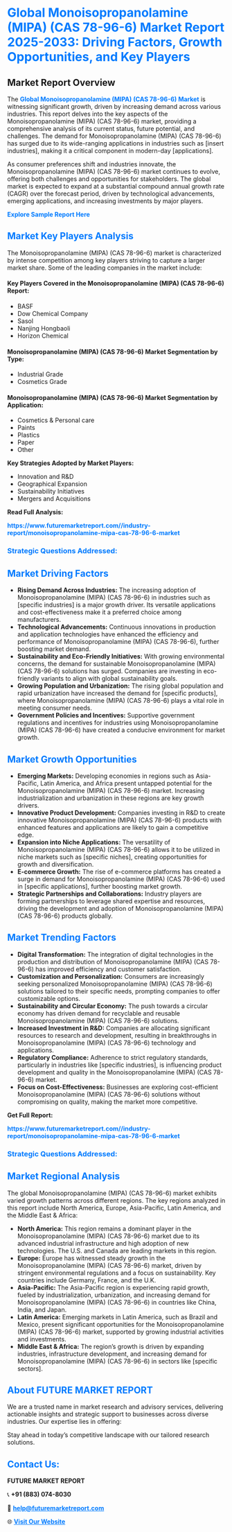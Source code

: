 <h1 style="color: #007BFF;">Global Monoisopropanolamine (MIPA) (CAS 78-96-6) Market Report 2025-2033: Driving Factors, Growth Opportunities, and Key Players</h1>

<section id="overview">
<h2>Market Report Overview</h2>
<p>The <a href="https://www.futuremarketreport.com//industry-report/monoisopropanolamine-mipa-cas-78-96-6-market" style="color: #007BFF; text-decoration: none;"><strong>Global Monoisopropanolamine (MIPA) (CAS 78-96-6) Market</strong></a> is witnessing significant growth, driven by increasing demand across various industries. This report delves into the key aspects of the Monoisopropanolamine (MIPA) (CAS 78-96-6) market, providing a comprehensive analysis of its current status, future potential, and challenges. The demand for Monoisopropanolamine (MIPA) (CAS 78-96-6) has surged due to its wide-ranging applications in industries such as [insert industries], making it a critical component in modern-day [applications].</p>
<p>As consumer preferences shift and industries innovate, the Monoisopropanolamine (MIPA) (CAS 78-96-6) market continues to evolve, offering both challenges and opportunities for stakeholders. The global market is expected to expand at a substantial compound annual growth rate (CAGR) over the forecast period, driven by technological advancements, emerging applications, and increasing investments by major players.</p>
</section>

<section id="overview">
<p><a href="https://www.futuremarketreport.com//request-sample/reportId=85354" style="color: #007BFF; text-decoration: none;"><strong>Explore Sample Report Here</strong></a></p>
</section>

<section id="key-players">
<h2 style="color: #007BFF;">Market Key Players Analysis</h2>
<p>The Monoisopropanolamine (MIPA) (CAS 78-96-6) market is characterized by intense competition among key players striving to capture a larger market share. Some of the leading companies in the market include:</p>
<h4>Key Players Covered in the Monoisopropanolamine (MIPA) (CAS 78-96-6) Report:</h4>
<ul><li>BASF</li><li>Dow Chemical Company</li><li>Sasol</li><li>Nanjing Hongbaoli</li><li>Horizon Chemical</li></ul>
<h4>Monoisopropanolamine (MIPA) (CAS 78-96-6) Market Segmentation by Type:</h4>
<ul><li>Industrial Grade</li><li>Cosmetics Grade</li></ul>

<h4>Monoisopropanolamine (MIPA) (CAS 78-96-6) Market Segmentation by Application:</h4>
<ul><li>Cosmetics &amp; Personal care</li><li>Paints</li><li>Plastics</li><li>Paper</li><li>Other</li></ul>
<p><strong>Key Strategies Adopted by Market Players:</strong></p>
<ul>
<li>Innovation and R&D</li>
<li>Geographical Expansion</li>
<li>Sustainability Initiatives</li>
<li>Mergers and Acquisitions</li>
</ul>
</section>

<section>
<p><strong>Read Full Analysis: </strong></p><a href="https://www.futuremarketreport.com//industry-report/monoisopropanolamine-mipa-cas-78-96-6-market" style="color: #007BFF; text-decoration: none;"><strong>https://www.futuremarketreport.com//industry-report/monoisopropanolamine-mipa-cas-78-96-6-market</strong></a>
<h3 style="color: #007BFF;">Strategic Questions Addressed:</h3>
</section>

<section id="driving-factors">
<h2 style="color: #007BFF;">Market Driving Factors</h2>
<ul>
<li><strong>Rising Demand Across Industries:</strong> The increasing adoption of Monoisopropanolamine (MIPA) (CAS 78-96-6) in industries such as [specific industries] is a major growth driver. Its versatile applications and cost-effectiveness make it a preferred choice among manufacturers.</li>
<li><strong>Technological Advancements:</strong> Continuous innovations in production and application technologies have enhanced the efficiency and performance of Monoisopropanolamine (MIPA) (CAS 78-96-6), further boosting market demand.</li>
<li><strong>Sustainability and Eco-Friendly Initiatives:</strong> With growing environmental concerns, the demand for sustainable Monoisopropanolamine (MIPA) (CAS 78-96-6) solutions has surged. Companies are investing in eco-friendly variants to align with global sustainability goals.</li>
<li><strong>Growing Population and Urbanization:</strong> The rising global population and rapid urbanization have increased the demand for [specific products], where Monoisopropanolamine (MIPA) (CAS 78-96-6) plays a vital role in meeting consumer needs.</li>
<li><strong>Government Policies and Incentives:</strong> Supportive government regulations and incentives for industries using Monoisopropanolamine (MIPA) (CAS 78-96-6) have created a conducive environment for market growth.</li>
</ul>
</section>

<section id="growth-opportunities">
<h2 style="color: #007BFF;">Market Growth Opportunities</h2>
<ul>
<li><strong>Emerging Markets:</strong> Developing economies in regions such as Asia-Pacific, Latin America, and Africa present untapped potential for the Monoisopropanolamine (MIPA) (CAS 78-96-6) market. Increasing industrialization and urbanization in these regions are key growth drivers.</li>
<li><strong>Innovative Product Development:</strong> Companies investing in R&D to create innovative Monoisopropanolamine (MIPA) (CAS 78-96-6) products with enhanced features and applications are likely to gain a competitive edge.</li>
<li><strong>Expansion into Niche Applications:</strong> The versatility of Monoisopropanolamine (MIPA) (CAS 78-96-6) allows it to be utilized in niche markets such as [specific niches], creating opportunities for growth and diversification.</li>
<li><strong>E-commerce Growth:</strong> The rise of e-commerce platforms has created a surge in demand for Monoisopropanolamine (MIPA) (CAS 78-96-6) used in [specific applications], further boosting market growth.</li>
<li><strong>Strategic Partnerships and Collaborations:</strong> Industry players are forming partnerships to leverage shared expertise and resources, driving the development and adoption of Monoisopropanolamine (MIPA) (CAS 78-96-6) products globally.</li>
</ul>
</section>

<section id="trending-factors">
<h2 style="color: #007BFF;">Market Trending Factors</h2>
<ul>
<li><strong>Digital Transformation:</strong> The integration of digital technologies in the production and distribution of Monoisopropanolamine (MIPA) (CAS 78-96-6) has improved efficiency and customer satisfaction.</li>
<li><strong>Customization and Personalization:</strong> Consumers are increasingly seeking personalized Monoisopropanolamine (MIPA) (CAS 78-96-6) solutions tailored to their specific needs, prompting companies to offer customizable options.</li>
<li><strong>Sustainability and Circular Economy:</strong> The push towards a circular economy has driven demand for recyclable and reusable Monoisopropanolamine (MIPA) (CAS 78-96-6) solutions.</li>
<li><strong>Increased Investment in R&D:</strong> Companies are allocating significant resources to research and development, resulting in breakthroughs in Monoisopropanolamine (MIPA) (CAS 78-96-6) technology and applications.</li>
<li><strong>Regulatory Compliance:</strong> Adherence to strict regulatory standards, particularly in industries like [specific industries], is influencing product development and quality in the Monoisopropanolamine (MIPA) (CAS 78-96-6) market.</li>
<li><strong>Focus on Cost-Effectiveness:</strong> Businesses are exploring cost-efficient Monoisopropanolamine (MIPA) (CAS 78-96-6) solutions without compromising on quality, making the market more competitive.</li>
</ul>
</section>

<section>
<p><strong>Get Full Report: </strong></p><a href="https://www.futuremarketreport.com//industry-report/monoisopropanolamine-mipa-cas-78-96-6-market" style="color: #007BFF; text-decoration: none;"><strong>https://www.futuremarketreport.com//industry-report/monoisopropanolamine-mipa-cas-78-96-6-market</strong></a>
<h3 style="color: #007BFF;">Strategic Questions Addressed:</h3>
</section>


<section id="regional-analysis">
<h2 style="color: #007BFF;">Market Regional Analysis</h2>
<p>The global Monoisopropanolamine (MIPA) (CAS 78-96-6) market exhibits varied growth patterns across different regions. The key regions analyzed in this report include North America, Europe, Asia-Pacific, Latin America, and the Middle East & Africa:</p>
<ul>
<li><strong>North America:</strong> This region remains a dominant player in the Monoisopropanolamine (MIPA) (CAS 78-96-6) market due to its advanced industrial infrastructure and high adoption of new technologies. The U.S. and Canada are leading markets in this region.</li>
<li><strong>Europe:</strong> Europe has witnessed steady growth in the Monoisopropanolamine (MIPA) (CAS 78-96-6) market, driven by stringent environmental regulations and a focus on sustainability. Key countries include Germany, France, and the U.K.</li>
<li><strong>Asia-Pacific:</strong> The Asia-Pacific region is experiencing rapid growth, fueled by industrialization, urbanization, and increasing demand for Monoisopropanolamine (MIPA) (CAS 78-96-6) in countries like China, India, and Japan.</li>
<li><strong>Latin America:</strong> Emerging markets in Latin America, such as Brazil and Mexico, present significant opportunities for the Monoisopropanolamine (MIPA) (CAS 78-96-6) market, supported by growing industrial activities and investments.</li>
<li><strong>Middle East & Africa:</strong> The region’s growth is driven by expanding industries, infrastructure development, and increasing demand for Monoisopropanolamine (MIPA) (CAS 78-96-6) in sectors like [specific sectors].</li>
</ul>
</section>

<footer>
<h2 style="color: #007BFF;">About FUTURE MARKET REPORT</h2>
<p>We are a trusted name in market research and advisory services, delivering actionable insights and strategic support to businesses across diverse industries. Our expertise lies in offering:</p>

<p>Stay ahead in today’s competitive landscape with our tailored research solutions.</p>

<h2 style="color: #007BFF;">Contact Us:</h2>
<p><strong>FUTURE MARKET REPORT</strong></p>
<p>📞 <strong>+91 (883) 074-8030</strong></p>
<p>📧 <strong><a href="mailto:help@futuremarketreport.com" style="color: #007BFF;">help@futuremarketreport.com</a></strong></p>
<p>🌐 <strong><a href="https://www.futuremarketreport.com/" style="color: #007BFF;">Visit Our Website</a></strong></p>
</footer>